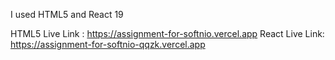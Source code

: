 I used HTML5 and React 19

HTML5 Live Link : https://assignment-for-softnio.vercel.app
React Live Link: https://assignment-for-softnio-qqzk.vercel.app
